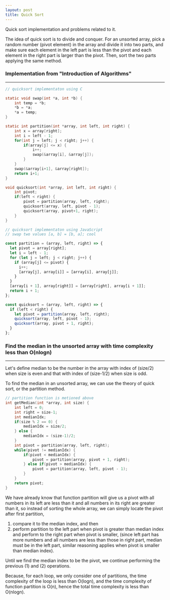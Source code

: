 ```yaml
---
layout: post
title: Quick Sort
---
```


Quick sort implementation and problems related to it.

<!--more-->

The idea of quick sort is to divide and conquer. For an unsorted array, pick a random number (pivot element) in the array and divide it into two parts, and make sure each element in the left part is less than the pivot and each element in the right part is larger than the pivot. Then, sort the two parts applying the same method.

### Implementation from "Introduction of Algorithms"

<hr/>

```c
// quicksort implementaton using C

static void swap(int *a, int *b) {
    int temp = *b;
    *b = *a;
    *a = temp;
}

static int partition(int *array, int left, int right) {
    int x = array[right];
    int i = left - 1;
    for(int j = left; j < right; j++) {
        if(array[j] <= x) {
            i++;
            swap(&array[i], &array[j]);
        }
    }
    swap(&array[i+1], &array[right]);
    return i+1;
}

void quicksort(int *array, int left, int right) {
    int pivot;
    if(left < right) {
        pivot = partition(array, left, right);
        quicksort(array, left, pivot - 1);
        quicksort(array, pivot+1, right);
    }
}
```

```javascript
// quicksort implementaton using JavaScript
// swap two values [a, b] = [b, a]; cool

const partition = (array, left, right) => {
  let pivot = array[right];
  let i = left - 1;
  for (let j = left; j < right; j++) {
    if (array[j] <= pivot) {
      i++;
      [array[j], array[i]] = [array[i], array[j]];
    }
  }
  [array[i + 1], array[right]] = [array[right], array[i + 1]];
  return i + 1;
};

const quicksort = (array, left, right) => {
  if (left < right) {
    let pivot = partition(array, left, right);
    quicksort(array, left, pivot - 1);
    quicksort(array, pivot + 1, right);
  }
};
```

### Find the median in the unsorted array with time complexity less than O(nlogn)

<hr/>

Let's define median to be the number in the array with index of (size/2) when size is even and that with index of (size-1/2) when size is odd.

To find the median in an unsorted array, we can use the theory of quick sort, or the partition method.

```c
// partition function is metioned above
int getMedian(int *array, int size) {
    int left = 0;
    int right = size-1;
    int medianIdx;
    if(size % 2 == 0) {
        medianIdx = size/2;
    } else {
        medianIdx = (size-1)/2;
    }
    int pivot = partition(array, left, right);
    while(pivot != medianIdx) {
        if(pivot < medianIdx) {
            pivot = partition(array, pivot + 1, right);
        } else if(pivot > medianIdx) {
            pivot = partition(array, left, pivot - 1);
        }
    }
    return pivot;
}
```

We have already know that function partition will give us a pivot with all numbers in its left are less than it and all numbers in its right are greater than it, so instead of sorting the whole array, we can simply locate the pivot after first partition,

1. compare it to the median index, and then
2. perform partition to the left part when pivot is greater than median index and perform to the right part when pivot is smaller, (since left part has more numbers and all numbers are less than those in right part, median must be in the left part, similar reasoning applies when pivot is smaller than median index).

Until we find the median index to be the pivot, we continue performing the previous (1) and (2) operations.

Because, for each loop, we only consider one of partitions, the time complexity of the loop is less than O(logn), and the time complexity of function partition is O(n), hence the total time complexity is less than O(nlogn).
